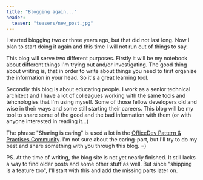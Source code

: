 ```yaml
---
title: "Blogging again..."
header:
  teaser: "teasers/new_post.jpg"
---
```


I started blogging two or three years ago, but that did not last long. Now I plan to start doing it again 
and this time I will not run out of things to say.

This blog will serve two different purposes. Firstly it will be my notebook about different things I'm trying out and/or investigating. The good thing about writing is, that in order to write about things you need to first organize the information in your head. So it's a great learning tool.

Secondly this blog is about educating people. I work as a senior technical architect and I have a lot of colleagues working with the same tools and tehcnologies that I'm using myself. Some of those fellow developers old and wise in their ways and some still starting their careers. This blog will be my tool to share some of the good and the bad information with them (or with anyone interested in reading it...)

The phrase "Sharing is caring" is used a lot in the [OfficeDev Pattern & Practises Community](http://aka.ms/OfficeDevPnP). I'm not sure about the caring-part, but I'll try to do my best and share something with you through this blog. =)

PS. At the time of writing, the blog site is not yet nearly finished. It still lacks a way to find older posts and some other stuff as well. But since "shipping is a feature too", I'll start with this and add the missing parts later on. 